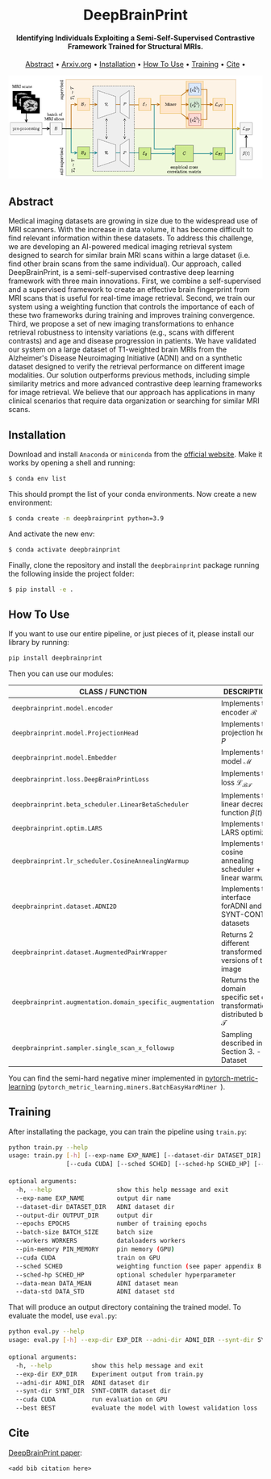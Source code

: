 <h1 align="center">
  <br>
  DeepBrainPrint
  <br>
</h1>

<h4 align="center">Identifying Individuals Exploiting a Semi-Self-Supervised Contrastive Framework Trained for Structural MRIs.</h4>

<!-- <p align="center">
  <a href="https://www.paypal.me/AmitMerchant">
    <img src="https://github.com/DeepBrainPrint/DeepBrainPrint/actions/workflows/tests.yml/badge.svg">
  </a>
</p> -->

<p align="center">
  <a href="#abstract">Abstract</a> •
  <a href="">Arxiv.org</a> •
  <a href="#installation">Installation</a> •
    <a href="#how-to-use">How To Use</a> •
    <a href="#training">Training</a> •
  <a href="#cite">Cite</a> •
</p>

![screenshot](docs/assets/colored-pipeline.png)


## Abstract

Medical imaging datasets are growing in size due to the widespread use of MRI scanners. With the increase in data volume, it has become difficult to find relevant information within these datasets. To address this challenge, we are developing an AI-powered medical imaging retrieval system designed to search for similar brain MRI scans within a large dataset (i.e. find other brain scans from the same individual). Our approach, called DeepBrainPrint, is a semi-self-supervised contrastive deep learning framework with three main innovations. First, we combine a self-supervised and a supervised framework to create an effective brain fingerprint from MRI scans that is useful for real-time image retrieval. Second, we train our system using a weighting function that controls the importance of each of these two frameworks during training and improves training convergence. Third, we propose a set of new imaging transformations to enhance retrieval robustness to intensity variations (e.g., scans with different contrasts) and age and disease progression in patients. We have validated our system on a large dataset of T1-weighted brain MRIs from the Alzheimer's Disease Neuroimaging Initiative (ADNI) and on a synthetic dataset designed to verify the retrieval performance on different image modalities. Our solution outperforms previous methods, including simple similarity metrics and more advanced contrastive deep learning frameworks for image retrieval. We believe that our approach has applications in many clinical scenarios that require data organization or searching for similar MRI scans.

## Installation

Download and install `Anaconda` or `miniconda` from the [official website](https://www.anaconda.com/products/distribution). Make it works by opening a shell and running:

```bash
$ conda env list
```

This should prompt the list of your conda environments. Now create a new environment: 

```bash
$ conda create -n deepbrainprint python=3.9
```

And activate the new env:

```bash
$ conda activate deepbrainprint
```

Finally, clone the repository and install the `deepbrainprint` package running the following inside the project folder:

```bash
$ pip install -e .
```

## How To Use

If you want to use our entire pipeline, or just pieces of it, please install our library by running: 

```bash
pip install deepbrainprint
```

Then you can use our modules: 

| CLASS / FUNCTION                                       | DESCRIPTION                                                  |
| ------------------------------------------------------ | ------------------------------------------------------------ |
| `deepbrainprint.model.encoder`                             | Implements the encoder $\mathcal R$                          |
| `deepbrainprint.model.ProjectionHead`                      | Implements the projection head $P$                           |
| `deepbrainprint.model.Embedder`                            | Implements the model $\mathcal M$                            |
| `deepbrainprint.loss.DeepBrainPrintLoss`                       | Implements the loss $\mathcal{L_{BT}}$                       |
| `deepbrainprint.beta_scheduler.LinearBetaScheduler`        | Implements the linear decrease function $\beta(t)$           |
| `deepbrainprint.optim.LARS`                                | Implements the LARS optimizer                                |
| `deepbrainprint.lr_scheduler.CosineAnnealingWarmup`        | Implements the cosine annealing scheduler + linear warmup    |
| `deepbrainprint.dataset.ADNI2D`                            | Implements the interface forADNI and SYNT-CONTR datasets     |
| `deepbrainprint.dataset.AugmentedPairWrapper`              | Returns 2 different transformed versions of the image        |
| `deepbrainprint.augmentation.domain_specific_augmentation` | Returns the domain specific set of transformations distributed by $\mathcal T$ |
| `deepbrainprint.sampler.single_scan_x_followup`            | Sampling described in Section 3. - Dataset                   |

You can find the semi-hard negative miner implemented in [pytorch-metric-learning](https://github.com/KevinMusgrave/pytorch-metric-learning) (`pytorch_metric_learning.miners.BatchEasyHardMiner `).


## Training

After installating the package, you can train the pipeline using `train.py`:

```bash
python train.py --help
usage: train.py [-h] [--exp-name EXP_NAME] [--dataset-dir DATASET_DIR] [--output-dir OUTPUT_DIR] [--epochs EPOCHS] [--batch-size BATCH_SIZE] [--workers WORKERS] [--pin-memory PIN_MEMORY]
                [--cuda CUDA] [--sched SCHED] [--sched-hp SCHED_HP] [--data-mean DATA_MEAN] [--data-std DATA_STD]

optional arguments:
  -h, --help                  show this help message and exit
  --exp-name EXP_NAME         output dir name
  --dataset-dir DATASET_DIR   ADNI dataset dir
  --output-dir OUTPUT_DIR     output dir
  --epochs EPOCHS             number of training epochs
  --batch-size BATCH_SIZE     batch size
  --workers WORKERS           dataloaders workers
  --pin-memory PIN_MEMORY     pin memory (GPU)
  --cuda CUDA                 train on GPU
  --sched SCHED               weighting function (see paper appendix B.1)
  --sched-hp SCHED_HP         optional scheduler hyperparameter
  --data-mean DATA_MEAN       ADNI dataset mean
  --data-std DATA_STD         ADNI dataset std
```

That will produce an output directory containing the trained model. To evaluate the model, use `eval.py`:

```bash
python eval.py --help
usage: eval.py [-h] --exp-dir EXP_DIR --adni-dir ADNI_DIR --synt-dir SYNT_DIR [--cuda CUDA] [--best BEST]

optional arguments:
  -h, --help           show this help message and exit
  --exp-dir EXP_DIR    Experiment output from train.py
  --adni-dir ADNI_DIR  ADNI dataset dir
  --synt-dir SYNT_DIR  SYNT-CONTR dataset dir
  --cuda CUDA          run evaluation on GPU
  --best BEST          evaluate the model with lowest validation loss
```


## Cite

[DeepBrainPrint paper]():
```
<add bib citation here>
```
